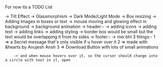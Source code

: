 For now its a TODO List

-> Tilt Effect
-> Glassmorphism
-> Dark Mode/Light Mode
-> Box resizing
-> Adding Images in boxes or text
-> mouse moving and glowing effect in background
-> background animation
-> header:-
        -> adding icons
        -> adding text
        -> adding links
        -> adding styling -> border box would be small but the text would be overlapping it from its sides
-> footer:-
        -> mei bhi 3 things:-
            1 => a Secret message that's only visible if u hover over it
            2 => made with &hearts by Anujesh Ansh
            3 => Download Button with lots of small animations

        -> and when mouse hovers over it, so the cursor should change into a circle with text in it, open


